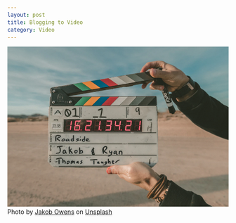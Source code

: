 ```yaml
---
layout: post
title: Blogging to Video
category: Video
---
```


![A collage of David's temperature experiment](/images/rollitcollelt.png)
<span>Photo by <a href="https://unsplash.com/@jakobowens1?utm_source=unsplash&amp;utm_medium=referral&amp;utm_content=creditCopyText">Jakob Owens</a> on <a href="/s/photos/video-blog?utm_source=unsplash&amp;utm_medium=referral&amp;utm_content=creditCopyText">Unsplash</a></span>
